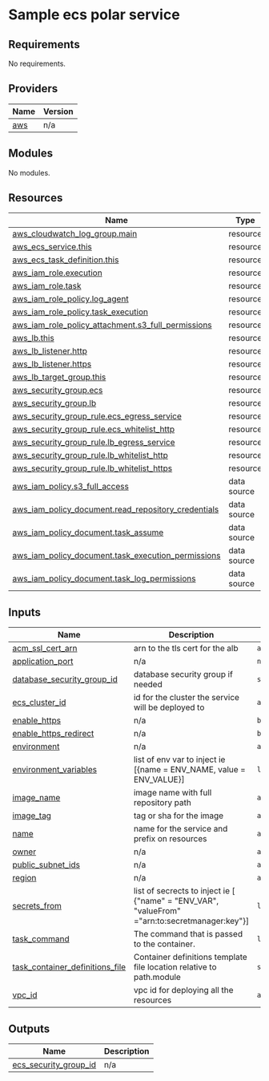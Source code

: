 # Sample ecs polar service

<!-- BEGIN_TF_DOCS -->
## Requirements

No requirements.

## Providers

| Name | Version |
|------|---------|
| <a name="provider_aws"></a> [aws](#provider\_aws) | n/a |

## Modules

No modules.

## Resources

| Name | Type |
|------|------|
| [aws_cloudwatch_log_group.main](https://registry.terraform.io/providers/hashicorp/aws/latest/docs/resources/cloudwatch_log_group) | resource |
| [aws_ecs_service.this](https://registry.terraform.io/providers/hashicorp/aws/latest/docs/resources/ecs_service) | resource |
| [aws_ecs_task_definition.this](https://registry.terraform.io/providers/hashicorp/aws/latest/docs/resources/ecs_task_definition) | resource |
| [aws_iam_role.execution](https://registry.terraform.io/providers/hashicorp/aws/latest/docs/resources/iam_role) | resource |
| [aws_iam_role.task](https://registry.terraform.io/providers/hashicorp/aws/latest/docs/resources/iam_role) | resource |
| [aws_iam_role_policy.log_agent](https://registry.terraform.io/providers/hashicorp/aws/latest/docs/resources/iam_role_policy) | resource |
| [aws_iam_role_policy.task_execution](https://registry.terraform.io/providers/hashicorp/aws/latest/docs/resources/iam_role_policy) | resource |
| [aws_iam_role_policy_attachment.s3_full_permissions](https://registry.terraform.io/providers/hashicorp/aws/latest/docs/resources/iam_role_policy_attachment) | resource |
| [aws_lb.this](https://registry.terraform.io/providers/hashicorp/aws/latest/docs/resources/lb) | resource |
| [aws_lb_listener.http](https://registry.terraform.io/providers/hashicorp/aws/latest/docs/resources/lb_listener) | resource |
| [aws_lb_listener.https](https://registry.terraform.io/providers/hashicorp/aws/latest/docs/resources/lb_listener) | resource |
| [aws_lb_target_group.this](https://registry.terraform.io/providers/hashicorp/aws/latest/docs/resources/lb_target_group) | resource |
| [aws_security_group.ecs](https://registry.terraform.io/providers/hashicorp/aws/latest/docs/resources/security_group) | resource |
| [aws_security_group.lb](https://registry.terraform.io/providers/hashicorp/aws/latest/docs/resources/security_group) | resource |
| [aws_security_group_rule.ecs_egress_service](https://registry.terraform.io/providers/hashicorp/aws/latest/docs/resources/security_group_rule) | resource |
| [aws_security_group_rule.ecs_whitelist_http](https://registry.terraform.io/providers/hashicorp/aws/latest/docs/resources/security_group_rule) | resource |
| [aws_security_group_rule.lb_egress_service](https://registry.terraform.io/providers/hashicorp/aws/latest/docs/resources/security_group_rule) | resource |
| [aws_security_group_rule.lb_whitelist_http](https://registry.terraform.io/providers/hashicorp/aws/latest/docs/resources/security_group_rule) | resource |
| [aws_security_group_rule.lb_whitelist_https](https://registry.terraform.io/providers/hashicorp/aws/latest/docs/resources/security_group_rule) | resource |
| [aws_iam_policy.s3_full_access](https://registry.terraform.io/providers/hashicorp/aws/latest/docs/data-sources/iam_policy) | data source |
| [aws_iam_policy_document.read_repository_credentials](https://registry.terraform.io/providers/hashicorp/aws/latest/docs/data-sources/iam_policy_document) | data source |
| [aws_iam_policy_document.task_assume](https://registry.terraform.io/providers/hashicorp/aws/latest/docs/data-sources/iam_policy_document) | data source |
| [aws_iam_policy_document.task_execution_permissions](https://registry.terraform.io/providers/hashicorp/aws/latest/docs/data-sources/iam_policy_document) | data source |
| [aws_iam_policy_document.task_log_permissions](https://registry.terraform.io/providers/hashicorp/aws/latest/docs/data-sources/iam_policy_document) | data source |

## Inputs

| Name | Description | Type | Default | Required |
|------|-------------|------|---------|:--------:|
| <a name="input_acm_ssl_cert_arn"></a> [acm\_ssl\_cert\_arn](#input\_acm\_ssl\_cert\_arn) | arn to the tls cert for the alb | `any` | n/a | yes |
| <a name="input_application_port"></a> [application\_port](#input\_application\_port) | n/a | `number` | `80` | no |
| <a name="input_database_security_group_id"></a> [database\_security\_group\_id](#input\_database\_security\_group\_id) | database security group if needed | `string` | `""` | no |
| <a name="input_ecs_cluster_id"></a> [ecs\_cluster\_id](#input\_ecs\_cluster\_id) | id for the cluster the service will be deployed to | `any` | n/a | yes |
| <a name="input_enable_https"></a> [enable\_https](#input\_enable\_https) | n/a | `bool` | `true` | no |
| <a name="input_enable_https_redirect"></a> [enable\_https\_redirect](#input\_enable\_https\_redirect) | n/a | `bool` | `true` | no |
| <a name="input_environment"></a> [environment](#input\_environment) | n/a | `any` | n/a | yes |
| <a name="input_environment_variables"></a> [environment\_variables](#input\_environment\_variables) | list of env var to inject ie [{name = ENV\_NAME, value = ENV\_VALUE}] | `list(any)` | `[]` | no |
| <a name="input_image_name"></a> [image\_name](#input\_image\_name) | image name with full repository path | `any` | n/a | yes |
| <a name="input_image_tag"></a> [image\_tag](#input\_image\_tag) | tag or sha for the image | `any` | n/a | yes |
| <a name="input_name"></a> [name](#input\_name) | name for the service and prefix on resources | `any` | n/a | yes |
| <a name="input_owner"></a> [owner](#input\_owner) | n/a | `any` | n/a | yes |
| <a name="input_public_subnet_ids"></a> [public\_subnet\_ids](#input\_public\_subnet\_ids) | n/a | `any` | n/a | yes |
| <a name="input_region"></a> [region](#input\_region) | n/a | `any` | n/a | yes |
| <a name="input_secrets_from"></a> [secrets\_from](#input\_secrets\_from) | list of secrects to inject ie [ {"name" = "ENV\_VAR", "valueFrom" ="arn:to:secretmanager:key"}] | `list(any)` | `[]` | no |
| <a name="input_task_command"></a> [task\_command](#input\_task\_command) | The command that is passed to the container. | `list(string)` | `[]` | no |
| <a name="input_task_container_definitions_file"></a> [task\_container\_definitions\_file](#input\_task\_container\_definitions\_file) | Container definitions template file location relative to path.module | `string` | `"templates/container_definitions.json"` | no |
| <a name="input_vpc_id"></a> [vpc\_id](#input\_vpc\_id) | vpc id for deploying all the resources | `any` | n/a | yes |

## Outputs

| Name | Description |
|------|-------------|
| <a name="output_ecs_security_group_id"></a> [ecs\_security\_group\_id](#output\_ecs\_security\_group\_id) | n/a |
<!-- END_TF_DOCS -->
